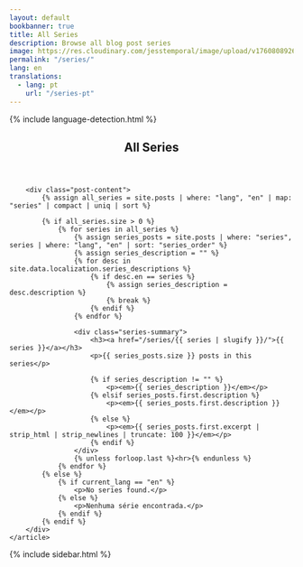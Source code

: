 ```yaml
---
layout: default
bookbanner: true
title: All Series
description: Browse all blog post series
image: https://res.cloudinary.com/jesstemporal/image/upload/v1760808926/covers/series_sd7fdp.jpg
permalink: "/series/"
lang: en
translations:
  - lang: pt
    url: "/series-pt"
---
```


{% include language-detection.html %}

<div class="row">
<div class="col-md-8">
    <article class="post">
        <header class="post-header">
            <h1 class="post-title">All Series</h1>
        </header>

        <div class="post-content">
            {% assign all_series = site.posts | where: "lang", "en" | map: "series" | compact | uniq | sort %}

            {% if all_series.size > 0 %}
                {% for series in all_series %}
                    {% assign series_posts = site.posts | where: "series", series | where: "lang", "en" | sort: "series_order" %}
                    {% assign series_description = "" %}
                    {% for desc in site.data.localization.series_descriptions %}
                        {% if desc.en == series %}
                            {% assign series_description = desc.description %}
                            {% break %}
                        {% endif %}
                    {% endfor %}

                    <div class="series-summary">
                        <h3><a href="/series/{{ series | slugify }}/">{{ series }}</a></h3>
                        <p>{{ series_posts.size }} posts in this series</p>
                        
                        {% if series_description != "" %}
                            <p><em>{{ series_description }}</em></p>
                        {% elsif series_posts.first.description %}
                            <p><em>{{ series_posts.first.description }}</em></p>
                        {% else %}
                            <p><em>{{ series_posts.first.excerpt | strip_html | strip_newlines | truncate: 100 }}</em></p>
                        {% endif %}
                    </div>
                    {% unless forloop.last %}<hr>{% endunless %}
                {% endfor %}
            {% else %}
                {% if current_lang == "en" %}
                    <p>No series found.</p>
                {% else %}
                    <p>Nenhuma série encontrada.</p>
                {% endif %}
            {% endif %}
        </div>
    </article>
</div>

{% include sidebar.html %}

</div>
